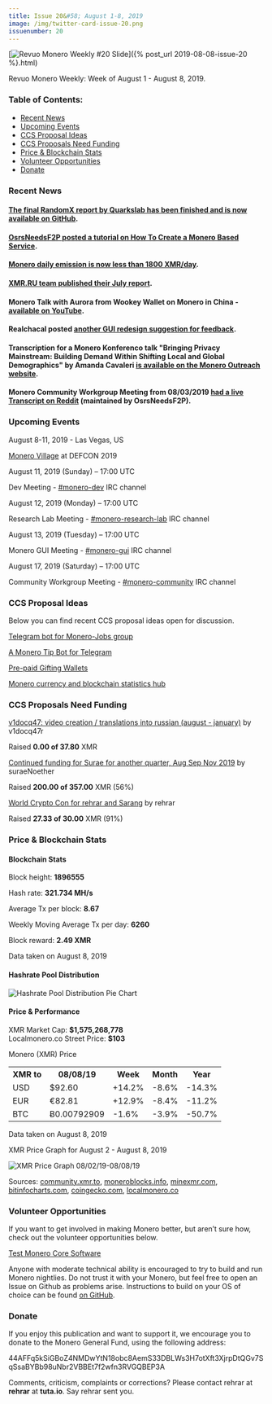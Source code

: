 ```yaml
---
title: Issue 20&#58; August 1-8, 2019
image: /img/twitter-card-issue-20.png
issuenumber: 20
---
```

[<img src="/img/img-issue20.png" alt="Revuo Monero Weekly #20 Slide" class="img-lead">]({% post_url 2019-08-08-issue-20 %}.html)

<p class="text-lead">Revuo Monero Weekly: Week of August 1 - August 8, 2019.</p>
<!--more-->

<h3>Table of Contents:</h3>
<ul class="contents">
    <li><a href="#news">Recent News</a></li>
    <li><a href="#events">Upcoming Events</a></li>
    <li><a href="#ideas">CCS Proposal Ideas</a></li>
    <li><a href="#proposals">CCS Proposals Need Funding</a></li>
    <li><a href="#stats">Price & Blockchain Stats</a></li>
    <li><a href="#volunteer">Volunteer Opportunities</a></li>
    <li><a href="#donate">Donate</a></li>
</ul>

<h3 id="news">Recent News</h3>

<div class="newsbyte">
    <h4><a href="https://github.com/hyc/RandomxAudits" target="_blank">The final RandomX report by Quarkslab has been finished and is now available on GitHub</a>.</h4>
</div>

<div class="newsbyte">
    <h4><a href="https://www.reddit.com/r/Monero/comments/cmswiv/tutorial_how_to_create_a_monero_based_service/" target="_blank">OsrsNeedsF2P posted a tutorial on How To Create a Monero Based Service</a>.
    </h4>
</div>

<div class="newsbyte">
    <h4><a href="https://www.reddit.com/r/Monero/comments/cm8t4h/monero_daily_emission_is_now_less_than_1800_xmrday/" target="_blank">Monero daily emission is now less than 1800 XMR/day</a>.</h4>
</div>

<div class="newsbyte">
    <h4><a href="https://www.reddit.com/r/Monero/comments/cl2uy7/xmrrureport_july/" target="_blank">XMR.RU team published their July report</a>.
    </h4>
</div>

<div class="newsbyte">
    <h4>Monero Talk with Aurora from Wookey Wallet on Monero in China - <a href="https://www.youtube.com/watch?v=snRmbhivgm4" target="_blank">available on YouTube</a>.</h4>
</div>

<div class="newsbyte">
    <h4>Realchacal posted <a href="https://www.reddit.com/r/Monero/comments/cmahpw/what_do_you_think_of_my_gui_redesign_proposal/" target="_blank">another GUI redesign suggestion for feedback</a>.</h4>
</div>

<div class="newsbyte">
    <h4>Transcription for a Monero Konferenco talk "Bringing Privacy Mainstream: Building Demand Within Shifting Local and Global Demographics" by Amanda Cavaleri <a href="https://www.monerooutreach.org/monero-konferenco/amanda-cavaleri.php8" target="_blank">is available on the Monero Outreach website</a>.</h4>
</div>

<div class="newsbyte">
    <h4>Monero Community Workgroup Meeting from 08/03/2019 <a href="https://www.reddit.com/r/Monero/comments/clkwsv/monero_community_workgroup_meeting_20190803_live/" target="_blank">had a live Transcript on Reddit</a> (maintained by OsrsNeedsF2P).</h4>
</div>

<h3 id="events">Upcoming Events</h3>

<div class="event">
    <p class="date" markdown="1">August 8-11, 2019 - Las Vegas, US</p>
    <p markdown="1"><a href="http://monerovillage.com/" target="_blank">Monero Village</a> at DEFCON 2019</p>
</div>

<div class="event">
    <p class="date" markdown="1">August 11, 2019 (Sunday) – 17:00 UTC</p>
    <p markdown="1">Dev Meeting - <a href="irc://chat.freenode.net/#monero-dev" target="_blank">#monero-dev</a> IRC channel</p>
</div>

<div class="event">
    <p class="date" markdown="1">August 12, 2019 (Monday) – 17:00 UTC</p>
    <p markdown="1">Research Lab Meeting - <a href="irc://chat.freenode.net/#monero-research-lab" target="_blank">#monero-research-lab</a> IRC channel</p>
</div>

<div class="event">
    <p class="date" markdown="1">August 13, 2019 (Tuesday) – 17:00 UTC</p>
    <p markdown="1">Monero GUI Meeting - <a href="irc://chat.freenode.net/#monero-gui" target="_blank">#monero-gui</a> IRC channel</p>
</div>

<div class="event">
    <p class="date" markdown="1">August 17, 2019 (Saturday) – 17:00 UTC</p>
    <p markdown="1">Community Workgroup Meeting - <a href="irc://chat.freenode.net/#monero-community" target="_blank">#monero-community</a> IRC channel</p>
</div>



<h3 id="ideas">CCS Proposal Ideas</h3>

<p>Below you can find recent CCS proposal ideas open for discussion.</p>

<div class="proposal">
<p><a href="https://repo.getmonero.org/monero-project/ccs-proposals/merge_requests/91" target="_blank">Telegram bot for Monero-Jobs group</a></p>
</div>

<div class="proposal">
<p><a href="https://repo.getmonero.org/monero-project/ccs-proposals/merge_requests/86" target="_blank">A Monero Tip Bot for Telegram</a></p>
</div>

<div class="proposal">
<p><a href="https://repo.getmonero.org/monero-project/ccs-proposals/merge_requests/78" target="_blank">Pre-paid Gifting Wallets</a></p>
</div>

<div class="proposal">
<p><a href="https://repo.getmonero.org/monero-project/ccs-proposals/merge_requests/58" target="_blank">Monero currency and blockchain statistics hub</a></p>
</div>

<h3 id="proposals">CCS Proposals Need Funding</h3>

<div class="proposal">
    <p><a href="https://ccs.getmonero.org/proposals/v1docq47-video-creation-translations-into-russian-(august-january).html" target="_blank">v1docq47: video creation / translations into russian (august - january)</a> by v1docq47r</p>
    <p>Raised <b>0.00 of 37.80</b> XMR</p>
</div>

<div class="proposal">
    <p><a href="https://ccs.getmonero.org/proposals/surae-mrl-research-q3-2019.html" target="_blank">Continued funding for Surae for another quarter, Aug Sep Nov 2019</a> by suraeNoether</p>
    <p>Raised <b>200.00 of 357.00</b> XMR (56%)</p>
</div>

<div class="proposal">
    <p><a href="https://ccs.getmonero.org/proposals/rehrar-sarang-2019-wcc.html" target="_blank">World Crypto Con for rehrar and Sarang</a> by rehrar</p>
    <p>Raised <b>27.33 of 30.00</b> XMR (91%)</p>
</div>

<h3 id="stats">Price & Blockchain Stats</h3>

<h4 class="stat">Blockchain Stats</h4>

<div class="bcstats">
    <p>Block height: <b>1896555</b></p>
    <p>Hash rate: <b>321.734 MH/s</b></p>
    <p>Average Tx per block: <b>8.67</b></p>
    <p>Weekly Moving Average Tx per day: <b>6260</b></p>
    <p>Block reward: <b>2.49 XMR</b></p>
</div>
<p class="note">Data taken on August 8, 2019</p>

<h4 class="stat">Hashrate Pool Distribution</h4>
<p><img src="/img/hashrate-pool-distribution-0808.png" alt="Hashrate Pool Distribution Pie Chart"/></p>

<h4 class="stat">Price & Performance</h4>

<div class="price-intro">XMR Market Cap:  <b> $1,575,268,778</b><br>Localmonero.co Street Price: <b>$103</b></div>

<p class="table-title">Monero (XMR) Price</p>
<table class="price-table">
  <tr class="row1">
    <th>XMR to</th>
    <th>08/08/19</th>
    <th>Week</th>
    <th>Month</th>
    <th>Year</th>
  </tr>
  <tr>
    <td data-th="XMR to">USD</td>
    <td data-th="08/08/19">$92.60</td>
    <td data-th="Week" class="green">+14.2%</td>
    <td data-th="Month" class="red">-8.6%</td>
    <td data-th="Year" class="red">-14.3%</td>
  </tr>
  <tr class="row3">
    <td data-th="XMR to">EUR</td>
    <td data-th="08/08/19">€82.81</td>
    <td data-th="Week" class="green">+12.9%</td>
    <td data-th="Month" class="red">-8.4%</td>
    <td data-th="Year" class="red">-11.2%</td>
  </tr>
  <tr>
    <td data-th="XMR to">BTC</td>
    <td data-th="08/08/19">Ƀ0.00792909</td>
    <td data-th="Week" class="red">-1.6%</td>
    <td data-th="Month" class="red">-3.9%</td>
    <td data-th="Year" class="red">-50.7%</td>
  </tr>
</table>
<p class="note">Data taken on August 8, 2019</p>

<p class="table-title">XMR Price Graph for August 2 - August 8, 2019</p>

![XMR Price Graph 08/02/19-08/08/19](/img/weekly-chart-0808.png "XMR Price Graph 08/02/19-08/08/19") 

Sources: <a href="https://community.xmr.to/explorer/mainnet/" target="_blank">community.xmr.to</a>, <a href="https://moneroblocks.info/stats/transaction-stats" target="_blank">moneroblocks.info</a>, <a href="https://minexmr.com/pools.html" target="_blank">minexmr.com</a>, <a href="https://bitinfocharts.com/monero/" target="_blank">bitinfocharts.com</a>, <a href="https://www.coingecko.com/" target="_blank">coingecko.com</a>, <a href="https://localmonero.co/" target="_blank">localmonero.co</a>

<h3 id="volunteer">Volunteer Opportunities</h3>

<p>If you want to get involved in making Monero better, but aren’t sure how, check out the volunteer opportunities below.</p>

<div class="newsbyte">
    <p class="date"><a href="https://github.com/monero-project/monero" target="_blank">Test Monero Core Software</a></p>
    <p>Anyone with moderate technical ability is encouraged to try to build and run Monero nightlies. Do not trust it with your Monero, but feel free to open an Issue on Github as problems arise. Instructions to build on your OS of choice can be found <a href="https://github.com/monero-project/monero#compiling-monero-from-source" target="_blank">on GitHub</a>. </p>
</div>

<h3 id="donate">Donate</h3>

<p markdown="1">If you enjoy this publication and want to support it, we encourage you to donate to the Monero General Fund, using the following address:</p>

<p class="address" markdown="1">44AFFq5kSiGBoZ4NMDwYtN18obc8AemS33DBLWs3H7otXft3XjrpDtQGv7SqSsaBYBb98uNbr2VBBEt7f2wfn3RVGQBEP3A</p>

<!--p><a href="monero:44AFFq5kSiGBoZ4NMDwYtN18obc8AemS33DBLWs3H7otXft3XjrpDtQGv7SqSsaBYBb98uNbr2VBBEt7f2wfn3RVGQBEP3A" class="qr"><img src="/img/donate-monero.png"></a></p-->

Comments, criticism, complaints or corrections? Please contact rehrar at **rehrar** at **tuta.io**. Say rehrar sent you.